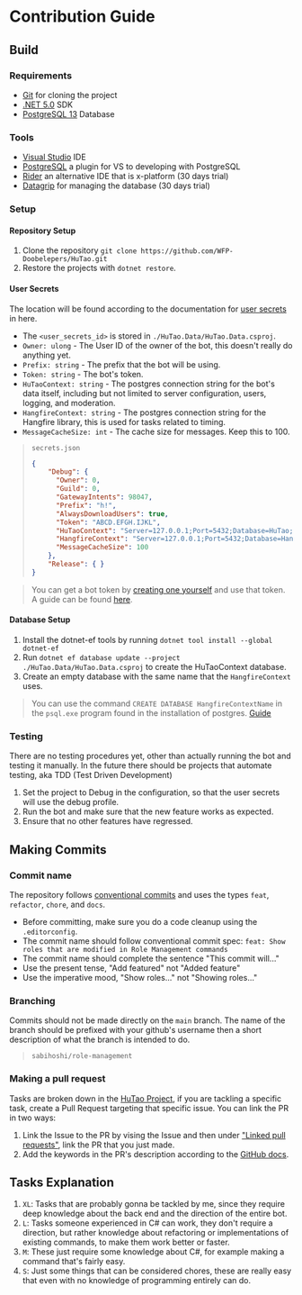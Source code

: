 # Contribution Guide

## Build

### Requirements
* [Git](https://git-scm.com) for cloning the project
* [.NET 5.0](https://dotnet.microsoft.com/download/dotnet/5.0) SDK
* [PostgreSQL 13](https://www.postgresql.org/download/windows) Database

### Tools
* [Visual Studio](https://visualstudio.microsoft.com) IDE
* [PostgreSQL](https://marketplace.visualstudio.com/items?itemName=RojanskyS.NpgsqlPostgreSQLIntegration) a plugin for VS to developing with PostgreSQL
* [Rider](https://www.jetbrains.com/rider) an alternative IDE that is x-platform (30 days trial)
* [Datagrip](https://www.jetbrains.com/datagrip) for managing the database (30 days trial)

### Setup

#### Repository Setup
1. Clone the repository `git clone https://github.com/WFP-Doobelepers/HuTao.git`
2. Restore the projects with `dotnet restore`.

#### User Secrets
The location will be found according to the documentation for [user secrets](https://docs.microsoft.com/en-us/aspnet/core/security/app-secrets) in here.
  * The `<user_secrets_id>` is stored in `./HuTao.Data/HuTao.Data.csproj`.
  * `Owner: ulong` - The User ID of the owner of the bot, this doesn't really do anything yet.
  * `Prefix: string` - The prefix that the bot will be using.
  * `Token: string` - The bot's token.
  * `HuTaoContext: string` - The postgres connection string for the bot's data itself, including but not limited to server configuration, users, logging, and moderation.
  * `HangfireContext: string` - The postgres connection string for the Hangfire library, this is used for tasks related to timing.
  * `MessageCacheSize: int` - The cache size for messages. Keep this to 100.

> `secrets.json`
> ```json
> {
>     "Debug": {
>       "Owner": 0,
>       "Guild": 0,
>       "GatewayIntents": 98047,
>       "Prefix": "h!",
>       "AlwaysDownloadUsers": true,
>       "Token": "ABCD.EFGH.IJKL",
>       "HuTaoContext": "Server=127.0.0.1;Port=5432;Database=HuTao;User Id=postgres;Password=[password];",
>       "HangfireContext": "Server=127.0.0.1;Port=5432;Database=Hangfire;User Id=postgres;Password=[password];",
>       "MessageCacheSize": 100
>     },
>     "Release": { }
> }
> ```

> You can get a bot token by [creating one yourself](https://discord.com/developers/applications) and use that token. A guide can be found [here](https://docs.stillu.cc/guides/getting_started/first-bot.html).

#### Database Setup
1. Install the dotnet-ef tools by running `dotnet tool install --global dotnet-ef`
2. Run `dotnet ef database update --project ./HuTao.Data/HuTao.Data.csproj` to create the HuTaoContext database.
3. Create an empty database with the same name that the `HangfireContext` uses.
  > You can use the command `CREATE DATABASE HangfireContextName` in the `psql.exe` program found in the installation of postgres. [Guide](https://www.microfocus.com/documentation/idol/IDOL_12_0/MediaServer/Guides/html/English/Content/Getting_Started/Configure/_TRN_Set_up_PostgreSQL.htm)

### Testing
There are no testing procedures yet, other than actually running the bot and testing it manually. In the future there should be projects that automate testing, aka TDD (Test Driven Development)

1. Set the project to Debug in the configuration, so that the user secrets will use the debug profile.
2. Run the bot and make sure that the new feature works as expected.
3. Ensure that no other features have regressed.

## Making Commits

### Commit name
The repository follows [conventional commits](https://www.conventionalcommits.org/en/v1.0.0) and uses the types `feat`, `refactor`, `chore`, and `docs`.
* Before committing, make sure you do a code cleanup using the `.editorconfig`.
* The commit name should follow conventional commit spec: `feat: Show roles that are modified in Role Management commands`
* The commit name should complete the sentence "This commit will..."
* Use the present tense, "Add featured" not "Added feature"
* Use the imperative mood, "Show roles..." not "Showing roles..."

### Branching
Commits should not be made directly on the `main` branch. The name of the branch should be prefixed with your github's username then a short description of what the branch is intended to do.

> `sabihoshi/role-management`

### Making a pull request
Tasks are broken down in the [HuTao Project](https://github.com/WFP-Doobelepers/HuTao/projects/1), if you are tackling a specific task, create a Pull Request targeting that specific issue. You can link the PR in two ways:
1. Link the Issue to the PR by vising the Issue and then under ["Linked pull requests"](https://docs.github.com/en/issues/tracking-your-work-with-issues/linking-a-pull-request-to-an-issue#manually-linking-a-pull-request-to-an-issue), link the PR that you just made.
2. Add the keywords in the PR's description according to the [GitHub docs](https://docs.github.com/en/issues/tracking-your-work-with-issues/linking-a-pull-request-to-an-issue).

## Tasks Explanation
1. `XL`: Tasks that are probably gonna be tackled by me, since they require deep knowledge about the back end and the direction of the entire bot.
2. `L`: Tasks  someone experienced in C# can work, they don't require a direction, but rather knowledge about refactoring or implementations of existing commands, to make them work better or faster.
3. `M`: These just require some knowledge about C#,  for example making a command that's fairly easy.
4. `S`: Just some things that can be considered chores, these are really easy that even with no knowledge of programming entirely can do.